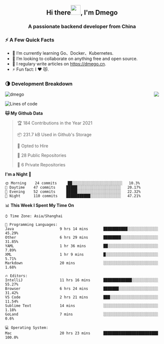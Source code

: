<h2 align="center">Hi there<img src="https://cdn.jsdelivr.net/gh/dmego/images/img/Hi.gif" height="32" />, I'm Dmego </h2>
<h3 align="center">A passionate backend developer from China</h3>

### ⚡️ A Few Quick Facts

<ul>
    <li> 🌱 I’m currently learning Go、Docker、Kubernetes.</li>
    <li> 👯 I’m looking to collaborate on anything free and open source.</li>
    <li> 📝 I regulary write articles on <a href="https://dmego.cn">https://dmego.cn</a>.</li>
    <li> ⚡ Fun fact: I ❤️ 😻.</li>
</ul>

### 🌗 Development Breakdown

<img src="https://komarev.com/ghpvc/?username=dmego" alt="dmego" />

<img align="right" src="https://github-readme-stats.vercel.app/api?username=dmego&show_icons=true&icon_color=1573B3&hide_title=true&text_color=718096&bg_color=00000000&hide_border=true"/>

<!--START_SECTION:waka-->
![Lines of code](https://img.shields.io/badge/From%20Hello%20World%20I%27ve%20Written-228360%20lines%20of%20code-blue)

**🐱 My Github Data** 

> 🏆 184 Contributions in the Year 2021
 > 
> 📦 231.7 kB Used in Github's Storage 
 > 
> 💼 Opted to Hire
 > 
> 📜 28 Public Repositories 
 > 
> 🔑 6 Private Repositories  
 > 
**I'm a Night 🦉** 

```text
🌞 Morning    24 commits     ██░░░░░░░░░░░░░░░░░░░░░░░   10.3% 
🌆 Daytime    47 commits     █████░░░░░░░░░░░░░░░░░░░░   20.17% 
🌃 Evening    52 commits     █████░░░░░░░░░░░░░░░░░░░░   22.32% 
🌙 Night      110 commits    ███████████░░░░░░░░░░░░░░   47.21%

```


📊 **This Week I Spent My Time On** 

```text
⌚︎ Time Zone: Asia/Shanghai

💬 Programming Languages: 
Java                     9 hrs 14 mins       ███████████░░░░░░░░░░░░░░   45.29% 
Other                    6 hrs 29 mins       ████████░░░░░░░░░░░░░░░░░   31.85% 
YAML                     1 hr 36 mins        ██░░░░░░░░░░░░░░░░░░░░░░░   7.89% 
XML                      1 hr 9 mins         █░░░░░░░░░░░░░░░░░░░░░░░░   5.71% 
Markdown                 20 mins             ░░░░░░░░░░░░░░░░░░░░░░░░░   1.68%

🔥 Editors: 
IntelliJ                 11 hrs 16 mins      █████████████░░░░░░░░░░░░   55.27% 
Browser                  6 hrs 24 mins       ███████░░░░░░░░░░░░░░░░░░   31.42% 
VS Code                  2 hrs 21 mins       ███░░░░░░░░░░░░░░░░░░░░░░   11.54% 
Sublime Text             14 mins             ░░░░░░░░░░░░░░░░░░░░░░░░░   1.18% 
GoLand                   7 mins              ░░░░░░░░░░░░░░░░░░░░░░░░░   0.6%

💻 Operating System: 
Mac                      20 hrs 23 mins      █████████████████████████   100.0%

```


<!--END_SECTION:waka-->
